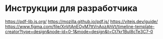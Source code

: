 Инструкции для разработчика
===========================


https://pdf-lib.js.org/
https://mozilla.github.io/pdf.js/
https://vitejs.dev/guide/
https://www.figma.com/file/XnVtAnEOyM7ttVnAozAhVt/timeline-template-creator?type=design&node-id=0-1&mode=design&t=Ct7kr1BuI8cTe3C7-0